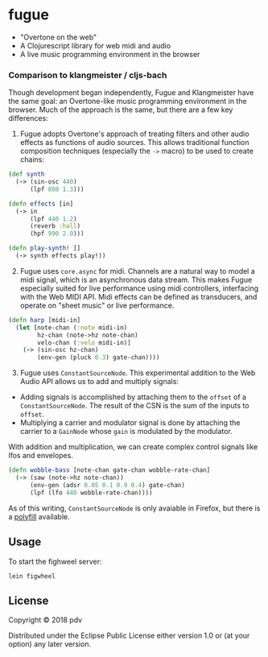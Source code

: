 # fugue

- "Overtone on the web"
- A Clojurescript library for web midi and audio
- A live music programming environment in the browser

### Comparison to klangmeister / cljs-bach

Though development began independently, Fugue and Klangmeister have the same goal: an Overtone-like music programming environment in the browser. Much of the approach is the same, but there are a few key differences:

1. Fugue adopts Overtone's approach of treating filters and other audio effects as functions of audio sources. This allows traditional function composition techniques (especially the `->` macro) to be used to create chains:

```clojure
(def synth
  (-> (sin-osc 440)
      (lpf 880 1.3)))

(defn effects [in]
  (-> in
      (lpf 440 1.2)
      (reverb :hall)
      (hpf 990 2.0)))

(defn play-synth! []
  (-> synth effects play!))
```

2. Fugue uses `core.async` for midi. Channels are a natural way to model a midi signal, which is an asynchronous data stream. This makes Fugue especially suited for live performance using midi controllers, interfacing with the Web MIDI API. Midi effects can be defined as transducers, and operate on "sheet music" or live performance.

```clojure
(defn harp [midi-in]
  (let [note-chan (:note midi-in)
        hz-chan (note->hz note-chan)
        velo-chan (:velo midi-in)]
    (-> (sin-osc hz-chan)
        (env-gen (pluck 0.3) gate-chan))))
```

3. Fugue uses `ConstantSourceNode`. This experimental addition to the Web Audio API allows us to add and multiply signals:

- Adding signals is accomplished by attaching them to the `offset` of a `ConstantSourceNode`. The result of the CSN is the sum of the inputs to `offset`.
- Multiplying a carrier and modulator signal is done by attaching the carrier to a `GainNode` whose `gain` is modulated by the modulator.

With addition and multiplication, we can create complex control signals like lfos and envelopes.

```clojure
(defn wobble-bass [note-chan gate-chan wobble-rate-chan]
  (-> (saw (note->hz note-chan))
      (env-gen (adsr 0.05 0.1 0.9 0.4) gate-chan)
      (lpf (lfo 440 wobble-rate-chan))))
```

As of this writing, `ConstantSourceNode` is only avaiable in Firefox, but there is a [polyfill](https://github.com/mohayonao/constant-source-node) available.




## Usage

To start the fighweel server:
```
lein figwheel
```

## License

Copyright © 2018 pdv

Distributed under the Eclipse Public License either version 1.0 or (at
your option) any later version.

